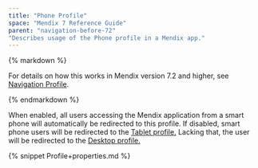 ```yaml
---
title: "Phone Profile"
space: "Mendix 7 Reference Guide"
parent: "navigation-before-72"
"Describes usage of the Phone profile in a Mendix app."
---
```


<div class="alert alert-info">{% markdown %}

For details on how this works in Mendix version 7.2 and higher, see [Navigation Profile](navigation-profile).

{% endmarkdown %}</div>

When enabled, all users accessing the Mendix application from a smart phone will automatically be redirected to this profile. If disabled, smart phone users will be redirected to the [Tablet profile.](tablet-profile) Lacking that, the user will be redirected to the [Desktop profile.](desktop-profile) 

{% snippet Profile+properties.md %}
